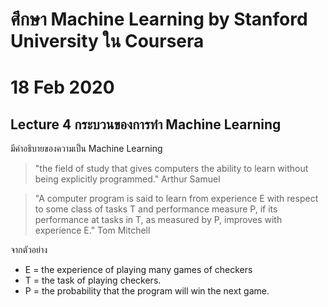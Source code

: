 # ศึกษา Machine Learning by Stanford University ใน Coursera
# 18 Feb 2020
## Lecture 4 กระบวนของการทำ Machine Learning

มีคำอธิบายของความเป็น Machine Learning 


> "the field of study that gives computers the ability to learn without being explicitly programmed."
Arthur Samuel

> "A computer program is said to learn from experience E with respect to some class of tasks T and performance measure P, if its performance at tasks in T, as measured by P, improves with experience E."
Tom Mitchell 

จากตัวอย่าง
* E = the experience of playing many games of checkers
* T = the task of playing checkers.
* P = the probability that the program will win the next game.